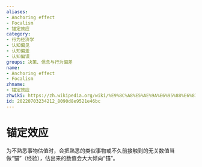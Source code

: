 ```yaml
---
aliases:
- Anchoring effect
- Focalism
- 锚定效应
category:
- 行为经济学
- 认知偏见
- 认知偏差
- 认知偏误
groups: 决策、信念与行为偏差
name:
- Anchoring effect
- Focalism
zhname:
- 锚定效应
zhwiki: https://zh.wikipedia.org/wiki/%E9%8C%A8%E5%AE%9A%E6%95%88%E6%87%89
id: 20220703234212_8090d8e9521e46bc
---
```


# 锚定效应

为不熟悉事物估值时，会把熟悉的类似事物或不久前接触到的无关数值当做“锚”（经验），估出来的数值会大大倾向“锚”。
